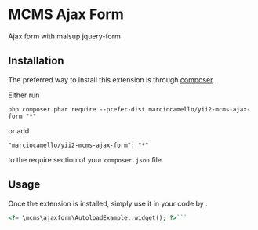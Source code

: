 MCMS Ajax Form
==============
Ajax form with malsup jquery-form

Installation
------------

The preferred way to install this extension is through [composer](http://getcomposer.org/download/).

Either run

```
php composer.phar require --prefer-dist marciocamello/yii2-mcms-ajax-form "*"
```

or add

```
"marciocamello/yii2-mcms-ajax-form": "*"
```

to the require section of your `composer.json` file.


Usage
-----

Once the extension is installed, simply use it in your code by  :

```php
<?= \mcms\ajaxform\AutoloadExample::widget(); ?>```